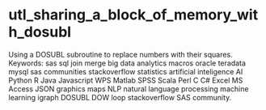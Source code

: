 # utl_sharing_a_block_of_memory_with_dosubl
Using a DOSUBL subroutine to replace numbers with their squares.  Keywords: sas sql join merge big data analytics macros oracle teradata mysql sas communities stackoverflow statistics artificial inteligence AI Python R Java Javascript WPS Matlab SPSS Scala Perl C C# Excel MS Access JSON graphics maps NLP natural language processing machine learning igraph DOSUBL DOW loop stackoverflow SAS community.
